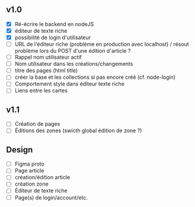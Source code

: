 ## v1.0 ##
- [x] Ré-écrire le backend en nodeJS
- [x] éditeur de texte riche
- [x] possibilité de login d'utilisateur
- [ ] URL de l'éditeur riche (problème en production avec localhost) / résout problème lors du POST d'une édition d'article ?
- [ ] Rappel nom utilisateur actif
- [ ] Nom utilisateur dans les créations/changements
- [ ] titre des pages (html title)
- [ ] créer la base et les collections si pas encore créé (cf. node-login)
- [ ] Comportement style dans éditeur texte riche
- [ ] Liens entre les cartes

## v1.1 ##
- [ ] Création de pages
- [ ] Éditions des zones (swicth global édition de zone ?)

## Design ##
- [ ] Figma proto
- [ ] Page article
- [ ] création/édition article
- [ ] création zone
- [ ] Éditeur de texte riche
- [ ] Page(s) de login/account/etc.
